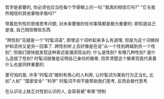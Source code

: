 哲学是紧要的, 你必须也应当在每个节骨眼上问一句:"我真的相信它吗?" "它与我所相信的其他事物矛盾吗?"

带着批判性的思维思考问题, 对未来要做的任何事情都是极为重要的: 即知道自己是谁, 自己相信哪些东西.


"跨性别"无疑是一个"时髦词语", 即使这个词听起来多么有道理, 但是为这个词做辩护和坚持又是另一回事了.
跨性别听上去好像是在说"从一个性别跨越到另一个性别", 但我们很快就发现这种表述是漏洞百出的: 什么是性别? 有哪几种性别? 是什么造就了性别? 
时髦词就像是证明自己身份的徽章, 但弄清楚这个徽章究竟代表着什么也是同样重要的.

更可怕的是, 许多"时髦词"被别有用心的人利用, 让时髦词为某些行为正当化, 比如"人权" "国家安全" "科学"
时髦词不但不能帮助我们思考, 反而会替代思考.




在认识论上缺乏对性别认识的人, 会容易被"审美"控制